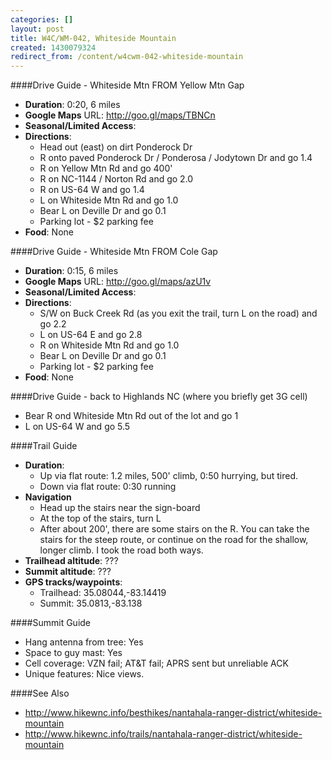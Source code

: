 ```yaml
---
categories: []
layout: post
title: W4C/WM-042, Whiteside Mountain
created: 1430079324
redirect_from: /content/w4cwm-042-whiteside-mountain
---
```

####Drive Guide - Whiteside Mtn FROM Yellow Mtn Gap

* **Duration**: 0:20, 6 miles
* **Google Maps** URL: http://goo.gl/maps/TBNCn
* **Seasonal/Limited Access**:
* **Directions**:
    * Head out (east) on dirt Ponderock Dr
    * R onto paved Ponderock Dr / Ponderosa / Jodytown Dr and go 1.4
    * R on Yellow Mtn Rd and go 400'
    * R on NC-1144 / Norton Rd and go 2.0
    * R on US-64 W and go 1.4
    * L on Whiteside Mtn Rd and go 1.0
    * Bear L on Deville Dr and go 0.1
    * Parking lot - $2 parking fee
* **Food**: None

####Drive Guide - Whiteside Mtn FROM Cole Gap

* **Duration**: 0:15, 6 miles
* **Google Maps** URL: http://goo.gl/maps/azU1v
* **Seasonal/Limited Access**:
* **Directions**:
    * S/W on Buck Creek Rd  (as you exit the trail, turn L on the road) and go 2.2
    * L on US-64 E and go 2.8
    * R on Whiteside Mtn Rd and go 1.0
    * Bear L on Deville Dr and go 0.1
    * Parking lot - $2 parking fee
* **Food**: None

####Drive Guide - back to Highlands NC (where you briefly get 3G cell)

* Bear R ond Whiteside Mtn Rd out of the lot and go 1
* L on US-64 W and go 5.5


####Trail Guide

* **Duration**: 
    * Up via flat route: 1.2 miles, 500' climb, 0:50 hurrying, but tired.
    * Down via flat route: 0:30 running
* **Navigation**
    * Head up the stairs near the sign-board
    * At the top of the stairs, turn L
    * After about 200', there are some stairs on the R.  You can take the stairs for the steep route, or continue on the road for the shallow, longer climb.  I took the road both ways.
* **Trailhead altitude**: ???
* **Summit altitude**: ???
* **GPS tracks/waypoints**:
    * Trailhead: 35.08044,-83.14419
    * Summit: 35.0813,-83.138

####Summit Guide

* Hang antenna from tree: Yes
* Space to guy mast: Yes
* Cell coverage: VZN fail; AT&T fail; APRS sent but unreliable ACK
* Unique features: Nice views.

####See Also

* http://www.hikewnc.info/besthikes/nantahala-ranger-district/whiteside-mountain
* http://www.hikewnc.info/trails/nantahala-ranger-district/whiteside-mountain
